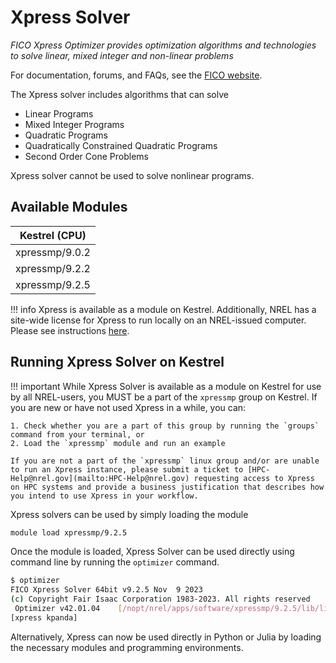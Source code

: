 # Xpress Solver

*FICO Xpress Optimizer provides optimization algorithms and technologies to solve linear, mixed integer and non-linear problems*

For documentation, forums, and FAQs, see the [FICO
website](https://www.fico.com/fico-xpress-optimization/docs/latest/overview.html).

The Xpress solver includes algorithms that can solve

* Linear Programs
* Mixed Integer Programs
* Quadratic Programs
* Quadratically Constrained Quadratic Programs
* Second Order Cone Problems

Xpress solver cannot be used to solve nonlinear programs. 


## Available Modules

| Kestrel (CPU)   |
|:---------------:|
| xpressmp/9.0.2 |
| xpressmp/9.2.2 |
| xpressmp/9.2.5 |

!!! info
    Xpress is available as a module on Kestrel. Additionally, NREL has a site-wide license for Xpress to run locally on an NREL-issued computer. Please see instructions [here](https://github.nrel.gov/MSOC/fico-xpress).

## Running Xpress Solver on Kestrel

!!! important
    While Xpress Solver is available as a module on Kestrel for use by all NREL-users, you MUST be a part of the `xpressmp` group on Kestrel. If you are new or have not used Xpress in a while, you can:

    1. Check whether you are a part of this group by running the `groups` command from your terminal, or
    2. Load the `xpressmp` module and run an example

    If you are not a part of the `xpressmp` linux group and/or are unable to run an Xpress instance, please submit a ticket to [HPC-Help@nrel.gov](mailto:HPC-Help@nrel.gov) requesting access to Xpress on HPC systems and provide a business justification that describes how you intend to use Xpress in your workflow.

Xpress solvers can be used by simply loading the module

```bash
module load xpressmp/9.2.5
```

Once the module is loaded, Xpress Solver can be used directly using command line 
by running the `optimizer` command.

```bash
$ optimizer
FICO Xpress Solver 64bit v9.2.5 Nov  9 2023
(c) Copyright Fair Isaac Corporation 1983-2023. All rights reserved
 Optimizer v42.01.04    [/nopt/nrel/apps/software/xpressmp/9.2.5/lib/libxprs.so.42.01.04]
[xpress kpanda] 
```

Alternatively, Xpress can now be used directly in Python or Julia by loading the necessary modules and programming environments.
